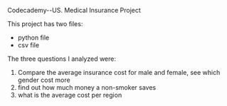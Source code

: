 Codecademy--US. Medical Insurance Project

This project has two files:
- python file
- csv file

The three questions I analyzed were:
1. Compare the average insurance cost for male and female, see which gender cost more
2. find out how much money a non-smoker saves
3. what is the average cost per region
